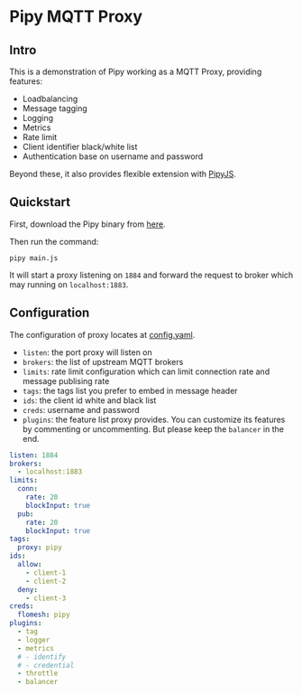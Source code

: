# Pipy MQTT Proxy

## Intro

This is a demonstration of Pipy working as a MQTT Proxy, providing features:

- Loadbalancing
- Message tagging
- Logging
- Metrics
- Rate limit
- Client identifier black/white list
- Authentication base on username and password

Beyond these, it also provides flexible extension with [PipyJS](https://flomesh.io/pipy/docs/en/reference/pjs).

## Quickstart

First, download the Pipy binary from [here](https://flomesh.io/pipy/download).

Then run the command:

```shell
pipy main.js
```

It will start a proxy listening on `1884` and forward the request to broker which may running on `localhost:1883`.

## Configuration

The configuration of proxy locates at [config.yaml](./config.yaml).

- `listen`: the port proxy will listen on
- `brokers`: the list of upstream MQTT brokers
- `limits`: rate limit configuration which can limit connection rate and message publising rate
- `tags`: the tags list you prefer to embed in message header
- `ids`: the client id white and black list
- `creds`: username and password
- `plugins`: the feature list proxy provides. You can customize its features by commenting or uncommenting. 
But please keep the `balancer` in the end.

```yaml
listen: 1884
brokers:
  - localhost:1883
limits:
  conn:
    rate: 20
    blockInput: true
  pub:
    rate: 20
    blockInput: true
tags:
  proxy: pipy
ids:
  allow:
    - client-1
    - client-2
  deny:
    - client-3
creds:
  flomesh: pipy  
plugins:
  - tag
  - logger
  - metrics
  # - identify
  # - credential
  - throttle
  - balancer
```
